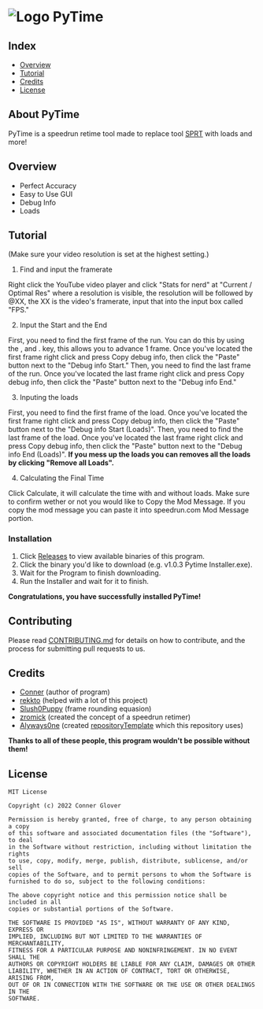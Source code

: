 # ![Logo](https://user-images.githubusercontent.com/110003454/202070516-6a86e5af-6085-4766-97ac-93586de31915.png)  PyTime
## Index
  - [Overview](#overview) 
  - [Tutorial](#tutorial)
  - [Credits](#credits)
  - [License](#license)

## About PyTime
PyTime is a speedrun retime tool made to replace tool [SPRT](https://github.com/Slush0Puppy/retime) with loads and more!

## Overview
- Perfect Accuracy
- Easy to Use GUI
- Debug Info
- Loads

## Tutorial
(Make sure your video resolution is set at the highest setting.)
1. Find and input the framerate
  
  Right click the YouTube video player and click "Stats for nerd" at "Current / Optimal Res" where a resolution is visible, the resolution will be followed by @XX, the XX is the video's framerate, input that into the input box called "FPS."
  
2. Input the Start and the End

  First, you need to find the first frame of the run. You can do this by using the , and . key, this allows you to advance 1 frame. Once you've located the first frame right click and press Copy debug info, then click the "Paste" button next to the "Debug info Start." Then, you need to find the last frame of the run. Once you've located the last frame right click and press Copy debug info, then click the "Paste" button next to the "Debug info End."
  
3. Inputing the loads

  First, you need to find the first frame of the load. Once you've located the first frame right click and press Copy debug info, then click the "Paste" button next to the "Debug info Start (Loads)". Then, you need to find the last frame of the load. Once you've located the last frame right click and press Copy debug info, then click the "Paste" button next to the "Debug info End (Loads)".
  **If you mess up the loads you can removes all the loads by clicking "Remove all Loads".**

4. Calculating the Final Time

  Click Calculate, it will calculate the time with and without loads. Make sure to confirm wether or not you would like to Copy the Mod Message. If you copy the mod message you can paste it into speedrun.com Mod Message portion.


### Installation
1. Click [Releases](https://github.com/ConnerConnerConner/PyTime/releases/) to view available binaries of this program.
2. Click the binary you'd like to download (e.g. v1.0.3 Pytime Installer.exe).
3. Wait for the Program to finish downloading.
4. Run the Installer and wait for it to finish.

**Congratulations, you have successfully installed PyTime!**

## Contributing
Please read [CONTRIBUTING.md](CONTRIBUTING.md) for details on how to contribute, and the process for submitting pull requests to us.

## Credits
  - [Conner](https://github.com/ConnerConnerConner) (author of program)
  - [rekkto](https://github.com/rekkto) (helped with a lot of this project)
  - [Slush0Puppy](https://github.com/Slush0Puppy) (frame rounding equasion)
  - [zromick](https://github.com/zromick) (created the concept of a speedrun retimer)
  - [Alyways0ne](https://github.com/Always0ne) (created [repositoryTemplate](https://github.com/always0ne/repositoryTemplate) which this repository uses)

**Thanks to all of these people, this program wouldn't be possible without them!**

## License

```
MIT License

Copyright (c) 2022 Conner Glover

Permission is hereby granted, free of charge, to any person obtaining a copy
of this software and associated documentation files (the "Software"), to deal
in the Software without restriction, including without limitation the rights
to use, copy, modify, merge, publish, distribute, sublicense, and/or sell
copies of the Software, and to permit persons to whom the Software is
furnished to do so, subject to the following conditions:

The above copyright notice and this permission notice shall be included in all
copies or substantial portions of the Software.

THE SOFTWARE IS PROVIDED "AS IS", WITHOUT WARRANTY OF ANY KIND, EXPRESS OR
IMPLIED, INCLUDING BUT NOT LIMITED TO THE WARRANTIES OF MERCHANTABILITY,
FITNESS FOR A PARTICULAR PURPOSE AND NONINFRINGEMENT. IN NO EVENT SHALL THE
AUTHORS OR COPYRIGHT HOLDERS BE LIABLE FOR ANY CLAIM, DAMAGES OR OTHER
LIABILITY, WHETHER IN AN ACTION OF CONTRACT, TORT OR OTHERWISE, ARISING FROM,
OUT OF OR IN CONNECTION WITH THE SOFTWARE OR THE USE OR OTHER DEALINGS IN THE
SOFTWARE.
```
